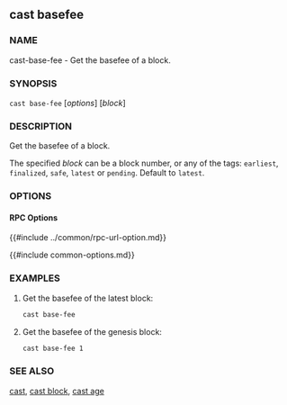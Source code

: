 ## cast basefee

### NAME

cast-base-fee - Get the basefee of a block.

### SYNOPSIS

``cast base-fee`` [*options*] [*block*]

### DESCRIPTION

Get the basefee of a block.

The specified *block* can be a block number, or any of the tags: `earliest`, `finalized`, `safe`, `latest` or `pending`. Default to `latest`.

### OPTIONS

#### RPC Options

{{#include ../common/rpc-url-option.md}}

{{#include common-options.md}}

### EXAMPLES

1. Get the basefee of the latest block:
    ```sh
    cast base-fee
    ```

2. Get the basefee of the genesis block:
    ```sh
    cast base-fee 1
    ```

### SEE ALSO

[cast](./cast.md), [cast block](./cast-block.md), [cast age](./cast-age.md)
